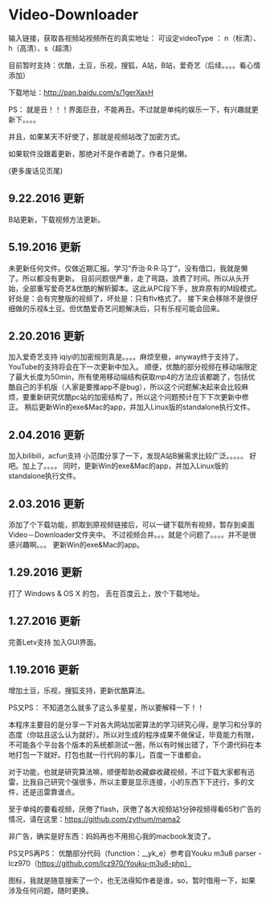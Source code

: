 # Video-Downloader
输入链接，获取各视频站视频所在的真实地址：
可设定videoType ： n（标清）、h（高清）、s（超清）

目前暂时支持：优酷，土豆，乐视，搜狐，A站，B站，爱奇艺（后续。。。。看心情添加）

下载地址：http://pan.baidu.com/s/1gerXaxH

PS：
  就是丑！！！界面巨丑，不能再丑。不过就是单纯的娱乐一下，有兴趣就更新下。。。。

  并且，如果某天不好使了，那就是视频站改了加密方式。

  如果软件没跟着更新，那绝对不是作者跪了。作者只是懒。
  
  (更多废话见页尾)

## 9.22.2016 更新
B站更新，下载视频方法更新。

## 5.19.2016 更新
未更新任何文件。仅做近期汇报。学习“乔治·R·R·马丁”，没有借口，我就是懒了。所以都没有更新。
目前问题很严重，走了弯路，浪费了时间。所以从头开始，全部重写爱奇艺&优酷的解析脚本。这此从PC段下手，放弃原有的M段模式。
好处是：会有完整版的视频了，坏处是：只有flv格式了。
接下来会移除不是很仔细做的乐视&土豆。但优酷爱奇艺问题解决后，只有乐视可能会回来。

## 2.20.2016 更新
加入爱奇艺支持
iqiyi的加密规则真是。。。。麻烦至极，anyway终于支持了。YouTube的支持将会在下一次更新中加入。
顺便，优酷的部分视频在移动端限定了最大长度为50min，所有使用移动端结构获取mp4的方法应该都跪了，包括优酷自己的手机版（人家是要推app不是bug），所以这个问题解决起来会比较麻烦，要重新研究优酷pc站的加密结构了，所以这个问题预计在下下次更新中修正。
稍后更新Win的exe&Mac的app，并加入Linux版的standalone执行文件。

## 2.04.2016 更新
加入bilibili，acfun支持
小范围分享了一下，发现A站B展需求比较广泛。。。。。
好吧。加上了。。。。
同时，更新Win的exe&Mac的app，并加入Linux版的standalone执行文件。

## 2.03.2016 更新
添加了个下载功能，抓取到原视频链接后，可以一键下载所有视频，暂存到桌面Video－Downloader文件夹中。
不过视频合并。。。就是个问题了。。。。并不是很感兴趣啊。。。
更新Win的exe&Mac的app。

## 1.29.2016 更新
打了 Windows & OS X 的包， 丢在百度云上，放个下载地址。


## 1.27.2016 更新
完善Letv支持
加入GUI界面。


## 1.19.2016 更新
增加土豆，乐视，搜狐支持，更新优酷算法。


PS又PS：
  不知道怎么就多了这么多星星，所以要解释一下！！

  本程序主要目的是分享一下对各大网站加密算法的学习研究心得，是学习和分享的态度（你姑且这么认为就好）。所以对生成的程序成果不做保证，毕竟能力有限，不可能各个平台各个版本的系统都测试一圈，所以有时候出错了，下个源代码在本地打包一下就好。打包也就一行代码的事儿，百度一下谁都会。

  对于功能，也就是研究算法嘛，顺便帮助收藏癖收藏视频，不过下载大家都有迅雷，比我自己研究个强很多，所以主要是显示连接，小的东西下下还行，多的文件，还是迅雷靠谱点。

  至于单纯的要看视频，厌倦了flash，厌倦了各大视频站1分钟视频得看65秒广告的情况，请在这里：https://github.com/zythum/mama2

  非广告，确实是好东西：妈妈再也不用担心我的macbook发烫了。

PS又PS再PS：
  优酷部分代码（function：__yk_e）参考自Youku m3u8 parser - lcz970（https://github.com/lcz970/Youku-m3u8-php）

  图标，我就是随意搜索了一个，也无法得知作者是谁，so，暂时借用一下，如果涉及任何问题，随时更换。
